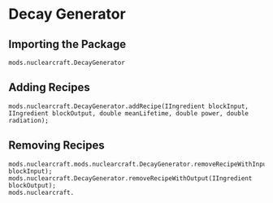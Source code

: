 # Decay Generator

## Importing the Package
`mods.nuclearcraft.DecayGenerator`

## Adding Recipes
```zenscript
mods.nuclearcraft.DecayGenerator.addRecipe(IIngredient blockInput, IIngredient blockOutput, double meanLifetime, double power, double radiation);
```

## Removing Recipes
```zenscript
mods.nuclearcraft.mods.nuclearcraft.DecayGenerator.removeRecipeWithInput(IIngredient blockInput);
mods.nuclearcraft.DecayGenerator.removeRecipeWithOutput(IIngredient blockOutput);
mods.nuclearcraft.
```